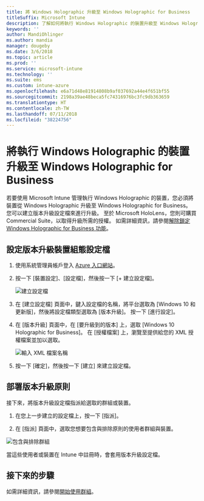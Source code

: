 ```yaml
---
title: 將 Windows Holographic 升級至 Windows Holographic for Business
titleSuffix: Microsoft Intune
description: 了解如何將執行 Windows Holographic 的裝置升級至 Windows Holographic for Business
keywords: ''
author: MandiOhlinger
ms.author: mandia
manager: dougeby
ms.date: 3/6/2018
ms.topic: article
ms.prod: ''
ms.service: microsoft-intune
ms.technology: ''
ms.suite: ems
ms.custom: intune-azure
ms.openlocfilehash: e6a71d48e81914808b9af037692a44e4f651bf55
ms.sourcegitcommit: 2198a39ae48beca5fc74316976bc3fc9db363659
ms.translationtype: HT
ms.contentlocale: zh-TW
ms.lasthandoff: 07/11/2018
ms.locfileid: "38224756"
---
```

# <a name="upgrade-devices-running-windows-holographic-to-windows-holographic-for-business"></a>將執行 Windows Holographic 的裝置升級至 Windows Holographic for Business


若要使用 Microsoft Intune 管理執行 Windows Holographic 的裝置，您必須將裝置從 Windows Holographic 升級至 Windows Holographic for Business。 您可以建立版本升級設定檔來進行升級。 至於 Microsoft HoloLens，您則可購買 Commercial Suite，以取得升級所需的授權。 如需詳細資訊，請參閱[解除鎖定 Windows Holographic for Business 功能](https://docs.microsoft.com/hololens/hololens-upgrade-enterprise)。

## <a name="to-set-up-an-edition-upgrade-device-configuration-profile"></a>設定版本升級裝置組態設定檔

1. 使用系統管理員帳戶登入 [Azure 入口網站](https://portal.azure.com)。


2.  按一下 [裝置設定]、[設定檔]，然後按一下 [+ 建立設定檔]。

    ![建立設定檔](media/Holographic-create-profile.png)

3.  在 [建立設定檔] 頁面中，鍵入設定檔的名稱，將平台選取為 [Windows 10 和更新版]，然後將設定檔類型選取為 [版本升級]。 按一下 [進行設定]。

5. 在 [版本升級] 頁面中，在 [要升級到的版本] 上，選取 [Windows 10 Holographic for Business]。 在 [授權檔案] 上，瀏覽至提供給您的 XML 授權檔案並加以選取。

    ![輸入 XML 檔案名稱](media/Holographic-edition-upgrade.png)
 
5.  按一下 [確定]，然後按一下 [建立] 來建立設定檔。


## <a name="deploy-the-edition-upgrade-policy"></a>部署版本升級原則

接下來，將版本升級設定檔指派給選取的群組或裝置。

1. 在您上一步建立的設定檔上，按一下 [指派]。

2. 在 [指派] 頁面中，選取您想要包含與排除原則的使用者群組與裝置。

![包含與排除群組](media/Holographic-groups.PNG)

當這些使用者或裝置在 Intune 中註冊時，會套用版本升級設定檔。 

## <a name="next-steps"></a>接下來的步驟

如需詳細資訊，請參閱[開始使用群組](get-started-groups.md)。


